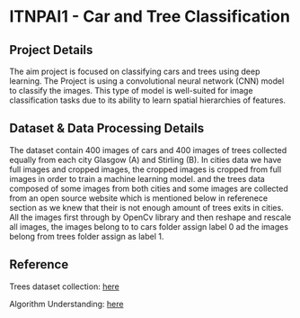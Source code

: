 # ITNPAI1 - Car and Tree Classification

## Project Details

The aim project is focused on classifying cars and trees using deep learning. The Project is using a convolutional neural network (CNN) model to classify the images. This type of model is well-suited for image classification tasks due to its ability to learn spatial hierarchies of features.

## Dataset & Data Processing Details

The dataset contain 400 images of cars and 400 images of trees collected equally from each city Glasgow (A) and Stirling (B). In cities data we have full images and cropped images, the cropped images is cropped from full images in order to train a machine learning model. and the trees data composed of some images from both cities and some images are collected from an open source website which is mentioned below in referenece section as we knew that their is not enough amount of trees exits in cities. All the images first through by OpenCv library and then reshape and rescale all images, the images belong to to cars folder assign label 0 ad the images belong from trees folder assign as label 1.

## Reference

Trees dataset collection: [here](https://images.cv/download/tree/664/CALL_FROM_SEARCH/%22tree%22)

Algorithm Understanding: [here](https://www.analyticsvidhya.com/blog/2020/10/create-image-classification-model-python-keras/)
